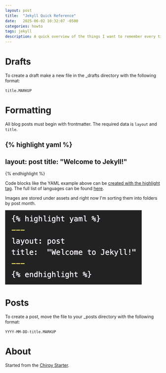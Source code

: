 ```yaml
---
layout: post
title:  "Jekyll Quick Reference"
date:   2025-06-02 10:32:07 -0500
categories: howto 
tags: jekyll
description: A quick overview of the things I want to remember every time I come back to use jekyll and write a new post.
---
```


# Drafts

To create a draft make a new file in the _drafts directory with the following format:

`title.MARKUP`

# Formatting

All blog posts must begin with frontmatter.  The required data is `layout` and `title`.

{% highlight yaml %}
---
layout: post
title:  "Welcome to Jekyll!"
---
{% endhighlight %}

Code blocks like the YAML example above can be [created with the highlight tag](https://jekyllrb.com/docs/liquid/tags/#code-snippet-highlighting). The full list of languages can be found [here](https://github.com/rouge-ruby/rouge/wiki/List-of-supported-languages-and-lexers).


Images are stored under assets and right now I'm sorting them into folders by post month.

![code highlighting example](/assets/2025-06/code-highlighting-example.png)

# Posts

To create a post, move the file to your _posts directory with the following format:

`YYYY-MM-DD-title.MARKUP`

# About

Started from the [Chirpy Starter](https://github.com/cotes2021/chirpy-starter).
